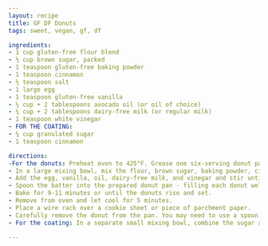 ```yaml
---
layout: recipe
title: GF DF Donuts
tags: sweet, vegan, gf, df

ingredients:
- 1 cup gluten-free flour blend
- ⅓ cup brown sugar, packed
- 1 teaspoon gluten-free baking powder
- 1 teaspoon cinnamon
- ½ teaspoon salt
- 1 large egg
- 1 teaspoon gluten-free vanilla
- ¼ cup + 2 tablespoons avocado oil (or oil of choice)
- ¼ cup + 2 tablespoons dairy-free milk (or regular milk)
- 1 teaspoon white vinegar
- FOR THE COATING:
- ¼ cup granulated sugar
- 1 teaspoon cinnamon

directions:
-For the donuts: Preheat oven to 425°F. Grease one six-serving donut pan; set aside.
- In a large mixing bowl, mix the flour, brown sugar, baking powder, cinnamon, and salt.
- Add the egg, vanilla, oil, dairy-free milk, and vinegar and stir until combined.
- Spoon the batter into the prepared donut pan - filling each donut well about ⅔ full. The batter should not cover the center of the donut well where the hole will go.
- Bake for 9-11 minutes or until the donuts rise and set.
- Remove from oven and let cool for 5 minutes.
- Place a wire rack over a cookie sheet or piece of parchment paper.
- Carefully remove the donut from the pan. You may need to use a spoon or a rubber spatula to loosen them if they stick.
- For the coating: In a separate small mixing bowl, combine the sugar and cinnamon. One at a time, dip the tops of your donuts into the coating, then flip them to coat the bottoms.

---
```

